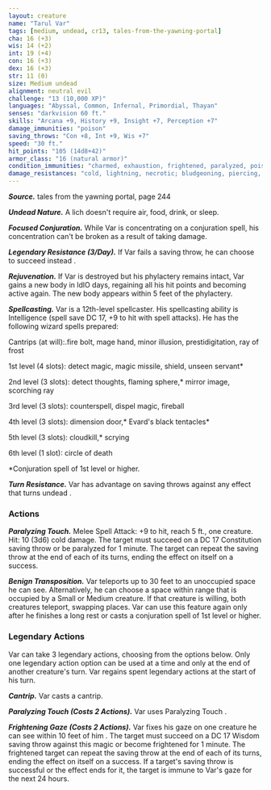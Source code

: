 ```yaml
---
layout: creature
name: "Tarul Var"
tags: [medium, undead, cr13, tales-from-the-yawning-portal]
cha: 16 (+3)
wis: 14 (+2)
int: 19 (+4)
con: 16 (+3)
dex: 16 (+3)
str: 11 (0)
size: Medium undead
alignment: neutral evil
challenge: "13 (10,000 XP)"
languages: "Abyssal, Common, Infernal, Primordial, Thayan"
senses: "darkvision 60 ft."
skills: "Arcana +9, History +9, Insight +7, Perception +7"
damage_immunities: "poison"
saving_throws: "Con +8, Int +9, Wis +7"
speed: "30 ft."
hit_points: "105 (14d8+42)"
armor_class: "16 (natural armor)"
condition_immunities: "charmed, exhaustion, frightened, paralyzed, poisoned"
damage_resistances: "cold, lightning, necrotic; bludgeoning, piercing, and slashing from nonmagical attacks"
---
```


***Source.*** tales from the yawning portal,  page 244

***Undead Nature.*** A lich doesn't require air, food, drink, or sleep.

***Focused Conjuration.*** While Var is concentrating on a conjuration spell, his concentration can't be broken as a result of taking damage.

***Legendary Resistance (3/Day).*** If Var fails a saving throw, he can choose to succeed instead .

***Rejuvenation.*** If Var is destroyed but his phylactery remains intact, Var gains a new body in ldlO days, regaining all his hit points and becoming active again. The new body appears within 5 feet of the phylactery.

***Spellcasting.*** Var is a 12th-level spellcaster. His spellcasting ability is Intelligence (spell save DC 17, +9 to hit with spell attacks). He has the following wizard spells prepared:

Cantrips (at will):.fire bolt, mage hand, minor illusion, prestidigitation, ray of frost

1st level (4 slots): detect magic, magic missile, shield, unseen servant*

2nd level (3 slots): detect thoughts, flaming sphere,* mirror image, scorching ray

3rd level (3 slots): counterspell, dispel magic, fireball

4th level (3 slots): dimension door,* Evard's black tentacles*

5th level (3 slots): cloudkill,* scrying

6th level (1 slot): circle of death

*Conjuration spell of 1st level or higher.

***Turn Resistance.*** Var has advantage on saving throws against any effect that turns undead .

### Actions

***Paralyzing Touch.*** Melee Spell Attack: +9 to hit, reach 5 ft., one creature. Hit: 10 (3d6) cold damage. The target must succeed on a DC 17 Constitution saving throw or be paralyzed for 1 minute. The target can repeat the saving throw at the end of each of its turns, ending the effect on itself on a success.

***Benign Transposition.*** Var teleports up to 30 feet to an unoccupied space he can see. Alternatively, he can choose a space within range that is occupied by a Small or Medium creature. If that creature is willing, both creatures teleport, swapping places. Var can use this feature again only after he finishes a long rest or casts a conjuration spell of 1st level or higher.

### Legendary Actions

Var can take 3 legendary actions, choosing from the options below. Only one legendary action option can be used at a time and only at the end of another creature's turn. Var regains spent legendary actions at the start of his turn.

***Cantrip.*** Var casts a cantrip.

***Paralyzing Touch (Costs 2 Actions).*** Var uses Paralyzing Touch .

***Frightening Gaze (Costs 2 Actions).*** Var fixes his gaze on one creature he can see within 10 feet of him . The target must succeed on a DC 17 Wisdom saving throw against this magic or become frightened for 1 minute. The frightened target can repeat the saving throw at the end of each of its turns, ending the effect on itself on a success. If a target's saving throw is successful or the effect ends for it, the target is immune to Var's gaze for the next 24 hours.